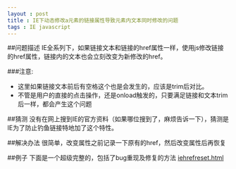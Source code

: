 ```yaml
---
layout : post 
title : IE下动态修改a元素的链接属性导致元素内文本同时修改的问题
tags : IE javascript
---
```


##问题描述
IE全系列下，如果链接文本和链接的href属性一样，使用js修改链接的href属性，链接内的文本也会立刻改变为新修改的href。

###注意:
* 这里如果链接文本前后有空格这个也是会发生的，应该是trim后对比。
* 不管是用户的直接的点击操作，还是onload触发的，只要满足链接和文本trim后一样，都会产生这个问题


##猜测
没有在网上搜到IE的官方资料（如果哪位搜到了，麻烦告诉一下），猜测是IE为了防止钓鱼链接特地加了这个特性。

##解决办法
很简单，改变属性之前记录一下原有的href，然后改变属性后再恢复


##例子
下面是一个超级完整的，包括了bug重现及修复的方法
[iehrefreset.html](/demos/1357799891454_iehrefreset.html)
